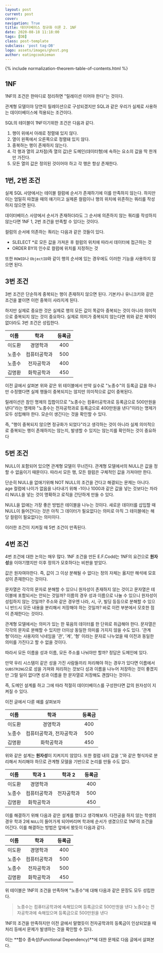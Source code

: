 ```yaml
---
layout: post
current: post
cover: 
navigation: True
title: 데이터베이스 정규화 이론 2. 1NF
date: 2020-08-18 11:18:00
tags: [DB]
class: post-template
subclass: 'post tag-DB'
logo: assets/images/ghost.png
author: eatingcookieman
---
```


{% include normalization-theorem-table-of-contents.html %}

## 1NF

1NF의 조건은 한마디로 정리하면 "릴레이션 이어야 한다"는 것이다.

관계형 모델이야 당연히 릴레이션으로 구성되겠지만 SQL과 같은 우리가 실제로 사용하는 데이터베이스에 적용되는 조건이다.

SQL의 테이블이 1NF이기위한 조건은 다음과 같다.

1. 행이 위에서 아래로 정렬돼 있지 않다.
2. 열이 왼쪽에서 오른쪽으로 정렬돼 있지 않다.
3. 중복하는 행이 존재하지 않는다.
4. 각 행과 열의 교차점(즉 열의 값)은 도메인(데이터형)에 속하는 요소의 값을 딱 한개만 가진다.
5. 모든 열의 값은 정의된 것이어야 하고 각 행은 항상 존재한다.

## 1번, 2번 조건

실제 SQL 사양에서는 테이블 컬럼에 순서가 존재하기에 이를 만족하지 않는다. 하지만 이는 엄밀히 따졌을 때의 얘기이고 실제론 컬럼이나 행의 위치에 위존하는 쿼리를 작성하지 않으면 된다.

데이터베이스 사양에서 순서가 존재하더라도 그 순서에 의존하지 않는 쿼리를 작성하지 않는다면 1NF 1, 2번 조건을 만족할 수 있다는 것이다.

컬럼의 순서에 의존하는 쿼리는 다음과 같은 것들이 있다.

* SLELECT *로 모든 값을 가져온 후 컬럼의 위치에 따라서 데이터에 접근하는 것
* ORDER BY의 인수로 컬럼에 위치를 지정하는 것

또한 `ROWID`나 `ObjectID`와 같이 행의 순서에 있는 경우에도 이러한 기능을 사용하지 않으면 된다.

## 3번 조건

3번 조건은 단순하게 중복되는 행이 존재하지 않으면 된다. 기본키나 유니크키와 같은 조건을 붙이면 이런 중복이 사라지게 된다.

하지만 실제로 중요한 것은 실제로 행의 모든 값이 똑같아 중복되는 것이 아니라 의미적으로 중복되지 않는 것이 중요하다. 실제로 의미가 중복되지 않는다면 위와 같은 제약이 없더라도 3번 조건은 성립한다.

|  이름  |     학과     | 등록금 |
| :----: | :----------: | :----: |
| 이도환 |   경영학과   |  400   |
| 노종수 | 컴퓨터공학과 |  500   |
| 노종수 |  전자공학과  |  400   |
| 김명환 |  화학공학과  |  450   |

이전 글에서 살펴본 위와 같은 위 테이블에서 만약 실수로 "노종수"의 등록금 값을 하나만 수정했다면 실제 행들이 중복되지는 않지만 의미적으로 값이 중복된다.

릴레이션은 참인 명제의 집합이므로 "노종수는 컴퓨터공학과로 등록금으로 500만원을 낸다"라는 명제와 "노종수는 전자공학과로 등록금으로 400만원을 낸다"이라는 명제가 모두 성립해야 한다. 모순이 생긴다는 것을 확인할 수 있다.

즉, "행이 중복되지 않으면 정규화가 되었다"라고 생각하는 것이 아니라 실제 의미적으로 중복되는 행이 존재하지는 않는지, 발생할 수 있지는 않는지를 확인하는 것이 중요하다

## 5번 조건

NULL이 포함되어 있으면 관계형 모델이 무너진다. 관계형 모델에서의 NULL은 값을 정할 수 없음이기 때문이다. 따라서 모든 행, 모든 컬럼은 구체적인 값을 가져야만 한다.

단순히 NULL을 없애기위해 NOT NULL의 조건을 건다고 해결되는 문제는 아니다. age 컬럼에 나이가 없음을 나타내기 위해 -1이나 1000과 같은 값을 넣는 것보다는 차라리 NULL을 넣는 것이 명확하고 로직을 간단하게 만들 수 있다.

NULL을 없애는 가장 좋은 방법은 테이블을 나누는 것이다. 새로운 데이터를 삽입할 때 NULL이 들어간다는 것은 아직 그 데이터가 필요없다는 의미로 아직 그 테이블에는 해당 컬럼이 필요없다는 의미이다.

이러한 조건이 지켜질 때 5번 조건이 만족된다.

## 4번 조건

4번 조건에 대한 논의는 매우 많다. 1NF 조건을 만든 E.F.Codd는 1NF의 요건으로 **원자성**을 이야기했지만 이후 정의가 모호하다는 비판을 받았다.

값은 원자여야한다. 즉, 값이 그 이상 분해될 수 없다는 정의 자체는 옳지만 해석에 모호성이 존재한다는 것이다.

문자열은 각각의 문자로 분해할 수 있으니 원자성이 존재하지 않는 것이고 문자열은 테이블에 포함되서는 안되는 것일까? 이름의 경우 성과 이름으로 나눌 수 있으니 원자성이 성립하지 않는 것일까?
주소와 같은 경우엔 나라, 시, 구, 빌딩 등등으로 분해할 수 있으니 반드시 모든 내용을 분리해서 저장해야 하는 것일까?
바로 이런 부분에서 모호한 점이 존재한다는 것이다.

관계형 모델에서는 의미가 있는 한 묶음의 데이터를 한 단위로 취급해야 한다. 문자열은 각각의 문자로 분해할 수 있지만 더이상 동일한 의미를 가지지 않을 수도 있다. '관계형'이라는 사용자의 닉네임을 '관', '계', '형' 이라는 문자로 나누었을 때 이전과 동일한 의미를 가진다고 할 수 없을 것이다.

따라서 모든 이름을 성과 이름, 모든 주소를 나눠야만 할까? 정답은 도메인에 있다.

만약 우리 시스템이 같은 성을 가진 사람들끼리 처리해야 하는 경우가 있다면 이름에서 `SUBSTRING`으로 성을 가져와 처리하는 것보다 성과 이름을 나누어 저장하는 것이 좋겠지만 그럴 일이 없다면 성과 이름을 한 문자열로 저장해도 괜찮다는 것이다.

즉, 도메인 설계를 하고 그에 따라 적절히 데이터베이스를 구성한다면 값의 원자성이 지켜질 수 있다.

이전 글에서 다룬 예를 살펴보자

|  이름  |           학과           | 등록금 |
| :----: | :----------------------: | :----: |
| 이도환 |         경영학과         |  400   |
| 노종수 | 컴퓨터공학과, 전자공학과 |  500   |
| 김명환 |        화학공학과        |  450   |

위와 같은 설계는 **원자성**이 지켜지지 않았다. 또한 컬럼 내의 값을 ','와 같은 형식자로 분리해서 처리해야 하므로 관계형 모델을 기반으로 논리를 만들 수도 없다.

|  이름  |    학과 1    |   학과 2   | 등록금 |
| :----: | :----------: | :--------: | :----: |
| 이도환 |   경영학과   |            |  400   |
| 노종수 | 컴퓨터공학과 | 전자공학과 |  500   |
| 김명환 |  화학공학과  |            |  450   |

이를 해결하기 위해 다음과 같은 설계를 했다고 생각해보자. 다전공을 하지 않는 학생의 경우 학과 2에 `NULL`이 들어가게 되어버리며 학과에 순서가 생겼으므로 1NF의 조건을 어긴다. 이를 해결하는 방법은 앞에서 봤듯이 다음과 같다.

|  이름  |     학과     | 등록금 |
| :----: | :----------: | :----: |
| 이도환 |   경영학과   |  400   |
| 노종수 | 컴퓨터공학과 |  500   |
| 노종수 |  전자공학과  |  500   |
| 김명환 |  화학공학과  |  450   |

위 테이블은 1NF의 조건을 만족하며 "노종수"에 대해 다음과 같은 문장도 모두 성립한다.

> 노종수는 컴퓨터공학과에 속해있으며 등록금으로 500만원을 낸다
> 노종수는 전자공학과에 속해있으며 등록금으로 500만원을 낸다

1NF의 조건을 만족하지만 이전 글에서 말했듯이 전자공학과의 등록금이 인상되었을 때 처리 등에서 문제가 발생하는 것을 확인할 수 있다.

이는 **함수 종속성(Functional Dependency)**에 대한 문제로 다음 글에서 살펴본다.